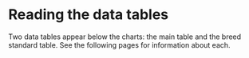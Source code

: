 # Reading the data tables
<p>
Two data tables appear below the charts: the main table and the breed standard table. See the following pages for information about each.
</p>